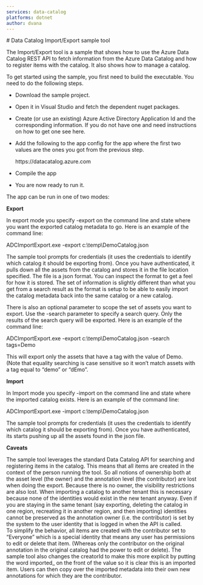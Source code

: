 ```yaml
---
services: data-catalog
platforms: dotnet
author: dvana
---
```


﻿# Data Catalog Import/Export sample tool

The Import/Export tool is a sample that shows how to use the Azure Data Catalog REST API to fetch information from the Azure Data Catalog and how to register items with the catalog. It also shows how to manage a catalog.

To get started using the sample, you first need to build the executable.  You need to do the following steps.

- Download the sample project.
- Open it in Visual Studio and fetch the dependent nuget packages.
- Create (or use an existing) Azure Active Directory Application Id and the corresponding information. If you do not have one and need instructions on how to get one see here.
- Add the following to the app config for the app where the first two values are the ones you got from the previous step.

     <userSettings>
        <ADCImportExport.Properties.Settings>
            <setting name="ClientId" serializeAs="String">
                <value />
            </setting>
            <setting name="RedirectURI" serializeAs="String">
                <value />
            </setting>
            <setting name="ResourceId" serializeAs="String">
                <value>https://datacatalog.azure.com</value>
            </setting>
        </ADCImportExport.Properties.Settings>
    </userSettings>

- Compile the app
- You are now ready to run it.

The app can be run in one of two modes:

**Export**

In export mode you specify -export on the command line and state where you want the exported catalog metadata to go.  Here is an example of the command line:

ADCImportExport.exe -export c:\temp\DemoCatalog.json

The sample tool prompts for credentials (it uses the credentials to identify which catalog it should be exporting from).  Once you have authenticated, it pulls down all the assets from the catalog and stores it in the file location specified.  The file is a json format.  You can inspect the format to get a feel for how it is stored.  The set of information is slightly different than what you get from a search result as the format is setup to be able to easily import the catalog metadata back into the same catalog or a new catalog.

There is also an optional parameter to scope the set of assets you want to export.  Use the -search parameter to specify a search query.  Only the results of the search query will be exported.  Here is an example of the command line:

ADCImportExport.exe -export c:\temp\DemoCatalog.json -search tags=Demo

This will export only the assets that have a tag with the value of Demo. (Note that equality searching is case sensitive so it won’t match assets with a tag equal to “demo” or “dEmo”.  

**Import**

In Import mode you specify -import on the command line and state where the imported catalog exists.  Here is an example of the command line:


ADCImportExport.exe -import c:\temp\DemoCatalog.json

The sample tool prompts for credentials (it uses the credentials to identify which catalog it should be exporting from).  Once you have authenticated, its starts pushing up all the assets found in the json file.

**Caveats**

The sample tool leverages the standard Data Catalog API for searching and registering items in the catalog.  This means that all items are created in the context of the person running the tool. So all notions of ownership both at the asset level (the owner) and the annotation level (the contributor) are lost when doing the export. Because there is no owner, the visibility restrictions are also lost.  When importing a catalog to another tenant this is necessary because none of the identities would exist in the new tenant anyway. Even if you are staying in the same tenant (say exporting, deleting the catalog in one region, recreating it in another region, and then importing) identities cannot be preserved as the annotation owner (i.e. the contributor) is set by the system to the user identity that is logged in when the API is called.  
To simplify the behavior, all items are created with the contributor set to “Everyone” which is a special identity that means any user has permissions to edit or delete that item. (Whereas only the contributor on the original annotation in the original catalog had the power to edit or delete).  The sample tool also changes the creatorId to make this more explicit by putting the word imported_ on the front of the value so it is clear this is an imported item. Users can then copy over the imported metadata into their own new annotations for which they are the contributor.
